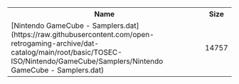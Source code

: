 <table>
<tr><th>Name</th><th>Size</th></tr>
<tr><td>[Nintendo GameCube - Samplers.dat](https://raw.githubusercontent.com/open-retrogaming-archive/dat-catalog/main/root/basic/TOSEC-ISO/Nintendo/GameCube/Samplers/Nintendo GameCube - Samplers.dat)</td><td>14757</td></tr>
</table>
